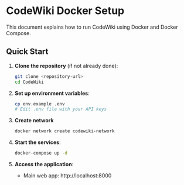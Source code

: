# CodeWiki Docker Setup

This document explains how to run CodeWiki using Docker and Docker Compose.

## Quick Start

1. **Clone the repository** (if not already done):
   ```bash
   git clone <repository-url>
   cd CodeWiki
   ```

2. **Set up environment variables**:
   ```bash
   cp env.example .env
   # Edit .env file with your API keys
   ```

3. **Create network**
   ```bash
   docker network create codewiki-network
   ```

3. **Start the services**:
   ```bash
   docker-compose up -d
   ```

4. **Access the application**:
   - Main web app: http://localhost:8000
